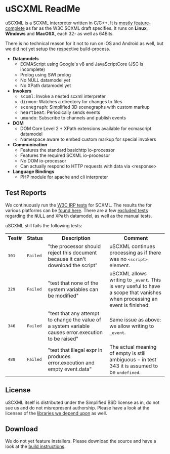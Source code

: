 # uSCXML ReadMe

uSCXML is a SCXML interpreter written in C/C++. It is [mostly feature-complete](https://github.com/tklab-tud/uscxml#test-reports) 
as far as the W3C SCXML draft specifies. It runs on <b>Linux</b>, <b>Windows</b> and <b>MacOSX</b>, each 32- as well as 64Bits. 

There is no technical reason for it not to run on iOS and Android as well, but we did not yet setup
the respective build-process.

   * <b>Datamodels</b>
       * ECMAScript using Google's v8 and JavaScriptCore (JSC is incomplete)
       * Prolog using SWI prolog
       * No NULL datamodel yet
       * No XPath datamodel yet
   * <b>Invokers</b>
       * <tt>scxml</tt>: Invoke a nested scxml interpreter
       * <tt>dirmon</tt>: Watches a directory for changes to files
       * <tt>scenegraph</tt>: Simplified 3D scenegraphs with custom markup
       * <tt>heartbeat</tt>: Periodically sends events
       * <tt>umundo</tt>: Subscribe to channels and publish events
   * <b>DOM</b>
       * DOM Core Level 2 + XPath extensions available for ecmascript datamodel
       * Namespace aware to embed custom markup for special invokers
   * <b>Communication</b>
       * Features the standard basichttp io-processor
       * Features the required SCXML io-processor
       * No DOM io-processor
       * Can actually respond to HTTP requests with data via &lt;response>
   * <b>Language Bindings</b>
       * PHP module for apache and cli interpreter

## Test Reports

We continuously run the [W3C IRP tests](http://www.w3.org/Voice/2013/scxml-irp/) for SCXML. The results the for
various platforms can be [found here](http://uscxml.tk.informatik.tu-darmstadt.de/cdash/index.php?project=uscxml).
There are a few [excluded tests](https://github.com/tklab-tud/uscxml/blob/master/contrib/ctest/CTestCustom.ctest.in) 
regarding the <tt>NULL</tt> and <tt>XPath</tt> datamodel, as well as the manual tests.

uSCXML still fails the following tests:

<table>
	<tr><th>Test#</th><th>Status</th><th>Description</th><th>Comment</th></tr>
	<tr>
		<td><tt>301</tt></td>
		<td><tt>Failed</tt></td>
		<td>"the processor should  reject this document because it can't download the script"</td>
		<td>uSCXML continues processing as if there was no <tt>&lt;script></tt> element.</td>
	</tr>
	<tr>
		<td><tt>329</tt></td>
		<td><tt>Failed</tt></td>
		<td>"test that none of the system variables can be modified"</td>
		<td>uSCXML allows writing to <tt>_event</tt>. This is very useful to have a scope 
			that vanishes when processing an event is finished.</td>
	</tr>
	<tr>
		<td><tt>346</tt></td>
		<td><tt>Failed</tt></td>
		<td>"test that any attempt to change the value of a system variable causes error.execution to be raised"</td>
		<td>Same issue as above: we allow writing to <tt>_event</tt>.</td>
	</tr>
	<tr>
		<td><tt>488</tt></td>
		<td><tt>Failed</tt></td>
		<td>"test that illegal expr in <param> produces error.execution and empty event.data"</td>
		<td>The actual meaning of <emph>empty</emph> is still ambiguous - in test 343 it is assumed to be <tt>undefined</tt>.</td>
	</tr>
</table>



## License 

uSCXML itself is distributed under the Simplified BSD license as in, do not sue us and do
not misrepresent authorship. Please have a look at the licenses of the [libraries we depend
upon](https://github.com/tklab-tud/uscxml/blob/master/docs/BUILDING.md#build-dependencies) as well.

## Download

We do not yet feature installers. Please download the source and have a look at the [build
instructions](https://github.com/tklab-tud/uscxml/blob/master/docs/BUILDING.md).
